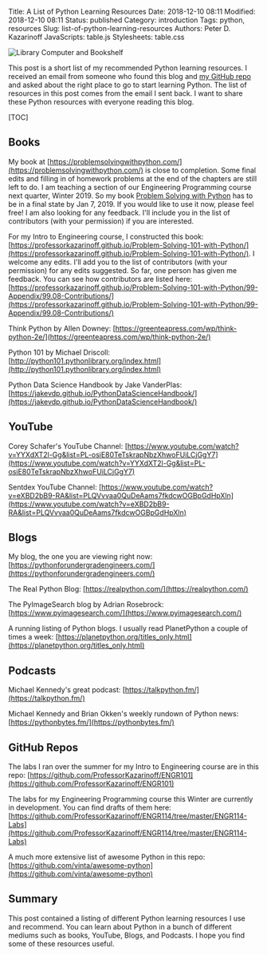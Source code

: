 Title: A List of Python Learning Resources
Date: 2018-12-10 08:11
Modified: 2018-12-10 08:11
Status: published
Category: introduction
Tags: python, resources
Slug: list-of-python-learning-resources
Authors: Peter D. Kazarinoff
JavaScripts: table.js
Stylesheets: table.css

![Library Computer and Bookshelf]({filename}/posts/resources/images/computer_in_library.png)

This post is a short list of my recommended Python learning resources. I received an email from someone who found this blog and [my GitHub repo](https://github.com/ProfessorKazarinoff) and asked about the right place to go to start learning Python. The list of resources in this post comes from the email I sent back. I want to share these Python resources with everyone reading this blog.

[TOC]

## Books

My book at [https://problemsolvingwithpython.com/](https://problemsolvingwithpython.com/) is close to completion. Some final edits and filling in of homework problems at the end of the chapters are still left to do. I am teaching a section of our Engineering Programming course next quarter, Winter 2019. So my book [Problem Solving with Python](https://problemsolvingwithpython.com/) has to be in a final state by Jan 7, 2019. If you would like to use it now, please feel free! I am also looking for any feedback. I'll include you in the list of contributors (with your permission) if you are interested.

For my Intro to Engineering course, I constructed this book: [https://professorkazarinoff.github.io/Problem-Solving-101-with-Python/](https://professorkazarinoff.github.io/Problem-Solving-101-with-Python/). I welcome any edits. I'll add you to the list of contributors (with your permission) for any edits suggested. So far, one person has given me feedback. You can see how contributors are listed here: [https://professorkazarinoff.github.io/Problem-Solving-101-with-Python/99-Appendix/99.08-Contributions/](https://professorkazarinoff.github.io/Problem-Solving-101-with-Python/99-Appendix/99.08-Contributions/)

Think Python by Allen Downey: [https://greenteapress.com/wp/think-python-2e/](https://greenteapress.com/wp/think-python-2e/)

Python 101 by Michael Driscoll: [http://python101.pythonlibrary.org/index.html](http://python101.pythonlibrary.org/index.html)

Python Data Science Handbook by Jake VanderPlas: [https://jakevdp.github.io/PythonDataScienceHandbook/](https://jakevdp.github.io/PythonDataScienceHandbook/)

## YouTube

Corey Schafer's YouTube Channel: [https://www.youtube.com/watch?v=YYXdXT2l-Gg&list=PL-osiE80TeTskrapNbzXhwoFUiLCjGgY7](https://www.youtube.com/watch?v=YYXdXT2l-Gg&list=PL-osiE80TeTskrapNbzXhwoFUiLCjGgY7)

Sentdex YouTube Channel: [https://www.youtube.com/watch?v=eXBD2bB9-RA&list=PLQVvvaa0QuDeAams7fkdcwOGBpGdHpXln](https://www.youtube.com/watch?v=eXBD2bB9-RA&list=PLQVvvaa0QuDeAams7fkdcwOGBpGdHpXln)

## Blogs

My blog, the one you are viewing right now: [https://pythonforundergradengineers.com/](https://pythonforundergradengineers.com/)

The Real Python Blog: [https://realpython.com/](https://realpython.com/)

The PyImageSearch blog by Adrian Rosebrock: [https://www.pyimagesearch.com/](https://www.pyimagesearch.com/)

A running listing of Python blogs. I usually read PlanetPython a couple of times a week: [https://planetpython.org/titles_only.html](https://planetpython.org/titles_only.html)

## Podcasts

Michael Kennedy's great podcast: [https://talkpython.fm/](https://talkpython.fm/)

Michael Kennedy and Brian Okken's weekly rundown of Python news: [https://pythonbytes.fm/](https://pythonbytes.fm/)

## GitHub Repos

The labs I ran over the summer for my Intro to Engineering course are in this repo: [https://github.com/ProfessorKazarinoff/ENGR101](https://github.com/ProfessorKazarinoff/ENGR101)


The labs for my Engineering Programming course this Winter are currently in development. You can find drafts of them here: [https://github.com/ProfessorKazarinoff/ENGR114/tree/master/ENGR114-Labs](https://github.com/ProfessorKazarinoff/ENGR114/tree/master/ENGR114-Labs)

A much more extensive list of awesome Python in this repo: [https://github.com/vinta/awesome-python](https://github.com/vinta/awesome-python)

## Summary

This post contained a listing of different Python learning resources I use and recommend. You can learn about Python in a bunch of different mediums such as books, YouTube, Blogs, and Podcasts. I hope you find some of these resources useful.